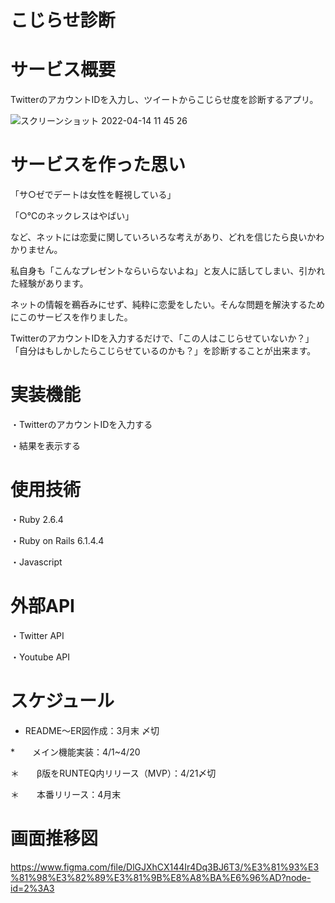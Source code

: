 # こじらせ診断

# サービス概要
TwitterのアカウントIDを入力し、ツイートからこじらせ度を診断するアプリ。

![スクリーンショット 2022-04-14 11 45 26](https://user-images.githubusercontent.com/94876116/164469054-5ea19c34-58a5-4a96-81f5-568449e447e9.png)

# サービスを作った思い
「サ○ゼでデートは女性を軽視している」

「○℃のネックレスはやばい」


など、ネットには恋愛に関していろいろな考えがあり、どれを信じたら良いかわかりません。

私自身も「こんなプレゼントならいらないよね」と友人に話してしまい、引かれた経験があります。

ネットの情報を鵜呑みにせず、純粋に恋愛をしたい。そんな問題を解決するためにこのサービスを作りました。

TwitterのアカウントIDを入力するだけで、「この人はこじらせていないか？」「自分はもしかしたらこじらせているのかも？」を診断することが出来ます。


# 実装機能
・TwitterのアカウントIDを入力する

・結果を表示する

# 使用技術
・Ruby 2.6.4

・Ruby on Rails 6.1.4.4

・Javascript

# 外部API
・Twitter API


・Youtube API

# スケジュール
* README〜ER図作成：3月末 〆切

*　　メイン機能実装：4/1~4/20

＊　　β版をRUNTEQ内リリース（MVP）：4/21〆切

＊　　本番リリース：4月末

# 画面推移図
https://www.figma.com/file/DlGJXhCX144Ir4Dq3BJ6T3/%E3%81%93%E3%81%98%E3%82%89%E3%81%9B%E8%A8%BA%E6%96%AD?node-id=2%3A3

